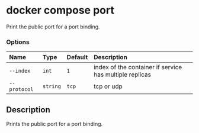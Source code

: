 # docker compose port

<!---MARKER_GEN_START-->
Print the public port for a port binding.

### Options

| Name         | Type     | Default | Description                                             |
|:-------------|:---------|:--------|:--------------------------------------------------------|
| `--index`    | `int`    | `1`     | index of the container if service has multiple replicas |
| `--protocol` | `string` | `tcp`   | tcp or udp                                              |


<!---MARKER_GEN_END-->

## Description

Prints the public port for a port binding.
